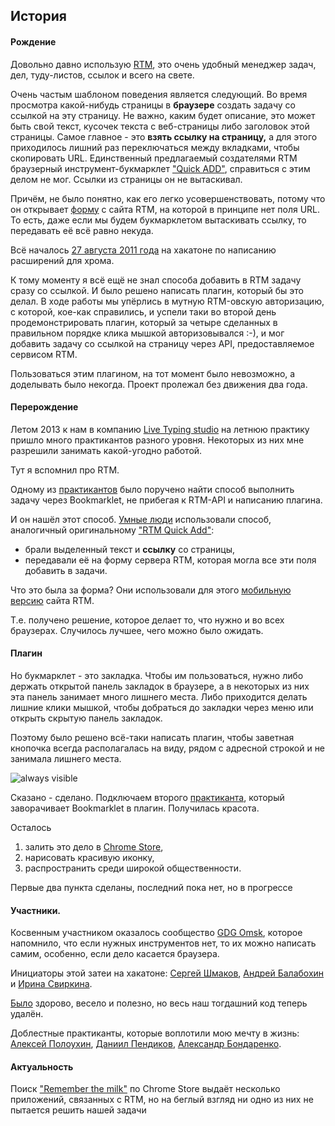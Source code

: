 ## История
#### Рождение
Довольно давно использую [RTM](http://www.rememberthemilk.com),
это очень удобный менеджер задач, дел, туду-листов, ссылок и всего на свете.

Очень частым шаблоном поведения является следующий.
Во время просмотра какой-нибудь страницы в **браузере** создать задачу со ссылкой на эту страницу.
Не важно, каким будет описание, это может быть свой текст, кусочек текста с веб-страницы
либо заголовок этой страницы. Самое главное - это **взять ссылку на страницу,**
а для этого приходилось лишний раз переключаться между вкладками, чтобы скопировать URL.
Единственный предлагаемый создателями RTM браузерный инструмент-букмарклет ["Quick ADD"](),
справиться с этим делом не мог. Ссылки из страницы он не вытаскивал.

Причём, не было понятно, как его легко усовершенствовать, потому что он
открывает [форму](http://www.rememberthemilk.com/services/ext/addtask.rtm?d=marks%20&t=Remember%20The%20Milk%20-%20Help%20%E2%80%BA%20How%20do%20I%20set%20up%20Quick%20Add%20for%20Google%20Chrome%3F) с сайта RTM, на которой в принципе нет поля URL.
То есть, даже если мы будем букмарклетом вытаскивать ссылку, то передавать её
всё равно некуда.

Всё началось [27 августа 2011 года](http://blog.gdgomsk.org/2011/08/hackathon_27.html)
на хакатоне по написанию расширений для хрома.

К тому моменту я всё ещё не знал способа добавить в RTM задачу сразу со ссылкой.
И было решено написать плагин, который бы это делал. В ходе работы мы упёрлись
в мутную RTM-овскую авторизацию, с которой, кое-как справились,
и успели таки во второй день продемонстрировать плагин, который
за четыре сделанных в правильном порядке клика мышкой авторизовывался :-),
и мог добавить задачу со ссылкой на страницу через API, предоставляемое сервисом RTM.

Пользоваться этим плагином, на тот момент было невозможно, а доделывать было некогда.
Проект пролежал без движения два года.

#### Перерождение
Летом 2013 к нам в компанию [Live Typing studio](http://ltst.ru)
на летнюю практику пришло много практикантов разного уровня.
Некоторых из них мне разрешили занимать какой-угодно работой.

Тут я вспомнил про RTM.

Одному из [практикантов](https://github.com/pendikov) было поручено найти способ
выполнить задачу через Bookmarklet, не прибегая к RTM-API и написанию плагина.

И он нашёл этот способ. [Умные люди](http://www.rememberthemilk.com/forums/tips/3133/)
использовали способ, аналогичный оригинальному ["RTM Quick Add"](https://www.rememberthemilk.com/help/?ctx=quickadd.whatis):

* брали выделенный текст и **ссылку** со страницы,
* передавали её на форму сервера RTM, которая могла все эти поля добавить в задачи.

Что это была за форма? Они использовали для этого [мобильную версию](http://m.rememberthemilk.com/add?name=%20Create%20rtm_bookmarklet&url=https%3A%2F%2Fgithub.com%2Fprogschool-ru%2Frtm_assistant%2Fblob%2Fmaster%2Frtm_bookmarklet.js) сайта RTM.

Т.е. получено решение, которое делает то, что нужно и во всех браузерах.
Случилось лучшее, чего можно было ожидать.

#### Плагин
Но букмарклет - это закладка. Чтобы им пользоваться, нужно либо держать открытой панель закладок в браузере, а в некоторых из них эта панель занимает много лишнего места.
Либо приходится делать лишние клики мышкой, чтобы добраться до закладки через меню
или открыть скрытую панель закладок.

Поэтому было решено всё-таки написать плагин, чтобы заветная кнопочка всегда располагалась
на виду, рядом с адресной строкой и не занимала лишнего места.

![always visible](https://raw.github.com/progschool-ru/rtm_assistant/master/doc/story_plugin.png)

Сказано - сделано. Подключаем второго [практиканта](https://github.com/smilexz),
который заворачивает Bookmarklet в плагин. Получилась красота.

Осталось

1. залить это дело в [Chrome Store](https://chrome.google.com/webstore/detail/rtm-assistant/afdjflpkbkggfpmgimnimllohgnhjccb),
2. нарисовать красивую иконку,
3. распространить среди широкой общественности.

Первые два пункта сделаны, последний пока нет, но в прогрессе

#### Участники.
Косвенным участником оказалось сообщество [GDG Omsk](http://blog.gdgomsk.org/),
которое напомнило, что если нужных инструментов нет, то их можно написать самим,
особенно, если дело касается браузера.

Инициаторы этой затеи на хакатоне: [Сергей Шмаков](https://github.com/chivorotkiv),
[Андрей Балабохин](https://github.com/abalabokhin)
и [Ирина Свиркина](https://github.com/IrinaSvirkina).

[Было](http://blog.gdgomsk.org/2011/08/blog-post_31.html) здорово, весело и полезно, но весь наш тогдашний код теперь удалён.

Доблестные практиканты, которые воплотили мою мечту в жизнь:
[Алексей Полоухин](https://github.com/snyper), [Даниил Пендиков](https://github.com/pendikov),
[Александр Бондаренко](https://github.com/smilexz).


#### Актуальность
Поиск ["Remember the milk"](https://chrome.google.com/webstore/search/remember%20the%20milk)
по Chrome Store выдаёт несколько приложений, связанных с RTM,
но на беглый взгляд ни одно из них не пытается решить нашей задачи

